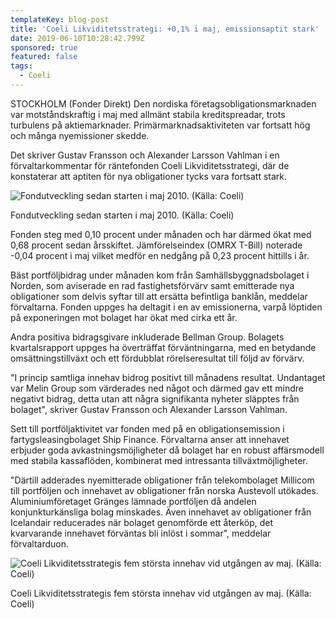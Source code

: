 ```yaml
---
templateKey: blog-post
title: 'Coeli Likviditetsstrategi: +0,1% i maj, emissionsaptit stark'
date: 2019-06-10T10:28:42.799Z
sponsored: true
featured: false
tags:
  - Coeli
---
```

STOCKHOLM (Fonder Direkt) Den nordiska företagsobligationsmarknaden var motståndskraftig i maj med allmänt stabila kreditspreadar, trots turbulens på aktiemarknader. Primärmarknadsaktiviteten var fortsatt hög och många nyemissioner skedde.



Det skriver Gustav Fransson och Alexander Larsson Vahlman i en förvaltarkommentar för räntefonden Coeli Likviditetsstrategi, där de konstaterar att aptiten för nya obligationer tycks vara fortsatt stark.

![Fondutveckling sedan starten i maj 2010. (Källa: Coeli)](/img/000000.png)

<span class="image-caption">Fondutveckling sedan starten i maj 2010. (Källa: Coeli)</span>

Fonden steg med 0,10 procent under månaden och har därmed ökat med 0,68 procent sedan årsskiftet. Jämförelseindex (OMRX T-Bill) noterade -0,04 procent i maj vilket medför en nedgång på 0,23 procent hittills i år.



Bäst portföljbidrag under månaden kom från Samhällsbyggnadsbolaget i Norden, som aviserade en rad fastighetsförvärv samt emitterade nya obligationer som delvis syftar till att ersätta befintliga banklån, meddelar förvaltarna. Fonden uppges ha deltagit i en av emissionerna, varpå löptiden på exponeringen mot bolaget har ökat med cirka ett år.



Andra positiva bidragsgivare inkluderade Bellman Group. Bolagets kvartalsrapport uppges ha överträffat förväntningarna, med en betydande omsättningstillväxt och ett fördubblat rörelseresultat till följd av förvärv.



"I princip samtliga innehav bidrog positivt till månadens resultat. Undantaget var Melin Group som värderades ned något och därmed gav ett mindre negativt bidrag, detta utan att några signifikanta nyheter släpptes från bolaget", skriver Gustav Fransson och Alexander Larsson Vahlman.



Sett till portföljaktivitet var fonden med på en obligationsemission i fartygsleasingbolaget Ship Finance. Förvaltarna anser att innehavet erbjuder goda avkastningsmöjligheter då bolaget har en robust affärsmodell med stabila kassaflöden, kombinerat med intressanta tillväxtmöjligheter.



"Därtill adderades nyemitterade obligationer från telekombolaget Millicom till portföljen och innehavet av obligationer från norska Austevoll utökades. Aluminiumföretaget Gränges lämnade portföljen då andelen konjunkturkänsliga bolag minskades. Även innehavet av obligationer från Icelandair reducerades när bolaget genomförde ett återköp, det kvarvarande innehavet förväntas bli inlöst i sommar", meddelar förvaltarduon.

![Coeli Likviditetsstrategis fem största innehav vid utgången av maj. (Källa: Coeli)](/img/coeli10jun4.png)

<span class="image-caption">Coeli Likviditetsstrategis fem största innehav vid utgången av maj. (Källa: Coeli)</span>
